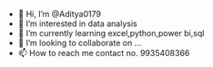 - 👋 Hi, I’m @Aditya0179
- 👀 I’m interested in data analysis
- 🌱 I’m currently learning excel,python,power bi,sql
- 💞️ I’m looking to collaborate on ...
- 📫 How to reach me contact no. 9935408366

<!---
Aditya0179/Aditya0179 is a ✨ special ✨ repository because its `README.md` (this file) appears on your GitHub profile.
You can click the Preview link to take a look at your changes.
--->
